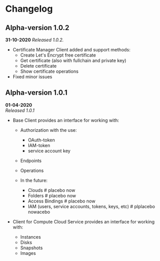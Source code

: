# Changelog


## Alpha-version 1.0.2
**31-10-2020**
*Released 1.0.2.*

* Certificate Manager Client added and support methods:
  * Create Let's Encrypt free certificate  
  * Get certificate (also with fullchain and private key)  
  * Delete certificate  
  * Show certificate operations  
* Fixed minor issues  
  
  
## Alpha-version 1.0.1

**01-04-2020**  
*Released 1.0.1*  

* Base Client provides an interface for working with:  
  * Authorization with the use:  
    * OAuth-token  
    * IAM-token  
    * service account key  
  * Endpoints  
  * Operations  

  * In the future:  
    * Clouds  # placebo now  
    * Folders  # placebo now  
    * Access Bindings  # placebo now  
    * IAM (users, service accounts, tokens, keys, etc)  # plplacebo nowacebo  

* Client for Compute Cloud Service provides an interface for working with:  
  * Instances  
  * Disks  
  * Snapshots  
  * Images  
